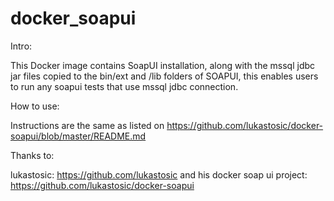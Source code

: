 # docker_soapui
Intro:

This Docker image contains SoapUI installation, along with the mssql jdbc jar files copied to the bin/ext and /lib folders of SOAPUI, this enables users to run any soapui tests that use mssql jdbc connection.

How to use:

Instructions are the same as listed on https://github.com/lukastosic/docker-soapui/blob/master/README.md

Thanks to:

lukastosic: https://github.com/lukastosic and his docker soap ui project: https://github.com/lukastosic/docker-soapui

